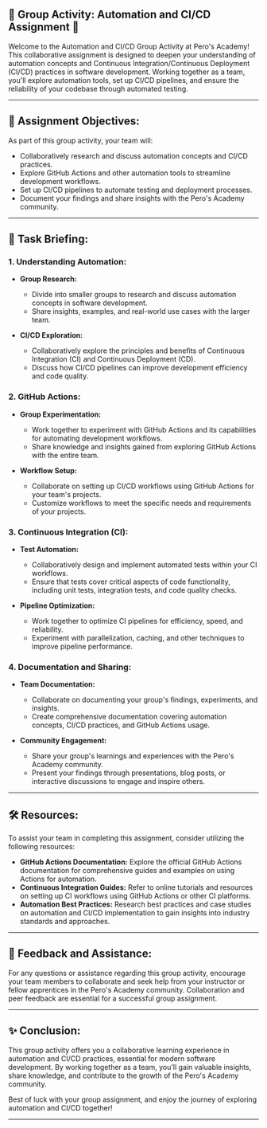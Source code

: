 ## 📝 Group Activity: Automation and CI/CD Assignment 🤖

Welcome to the Automation and CI/CD Group Activity at Pero's Academy! This collaborative assignment is designed to deepen your understanding of automation concepts and Continuous Integration/Continuous Deployment (CI/CD) practices in software development. Working together as a team, you'll explore automation tools, set up CI/CD pipelines, and ensure the reliability of your codebase through automated testing.

---

## 🎯 Assignment Objectives:

As part of this group activity, your team will:

- Collaboratively research and discuss automation concepts and CI/CD practices.
- Explore GitHub Actions and other automation tools to streamline development workflows.
- Set up CI/CD pipelines to automate testing and deployment processes.
- Document your findings and share insights with the Pero's Academy community.

---

## 📝 Task Briefing:

### 1. Understanding Automation:

- **Group Research:** 
  - Divide into smaller groups to research and discuss automation concepts in software development.
  - Share insights, examples, and real-world use cases with the larger team.

- **CI/CD Exploration:** 
  - Collaboratively explore the principles and benefits of Continuous Integration (CI) and Continuous Deployment (CD).
  - Discuss how CI/CD pipelines can improve development efficiency and code quality.

### 2. GitHub Actions:

- **Group Experimentation:**
  - Work together to experiment with GitHub Actions and its capabilities for automating development workflows.
  - Share knowledge and insights gained from exploring GitHub Actions with the entire team.

- **Workflow Setup:**
  - Collaborate on setting up CI/CD workflows using GitHub Actions for your team's projects.
  - Customize workflows to meet the specific needs and requirements of your projects.

### 3. Continuous Integration (CI):

- **Test Automation:**
  - Collaboratively design and implement automated tests within your CI workflows.
  - Ensure that tests cover critical aspects of code functionality, including unit tests, integration tests, and code quality checks.

- **Pipeline Optimization:**
  - Work together to optimize CI pipelines for efficiency, speed, and reliability.
  - Experiment with parallelization, caching, and other techniques to improve pipeline performance.

### 4. Documentation and Sharing:

- **Team Documentation:**
  - Collaborate on documenting your group's findings, experiments, and insights.
  - Create comprehensive documentation covering automation concepts, CI/CD practices, and GitHub Actions usage.

- **Community Engagement:**
  - Share your group's learnings and experiences with the Pero's Academy community.
  - Present your findings through presentations, blog posts, or interactive discussions to engage and inspire others.

---

## 🛠️ Resources:

To assist your team in completing this assignment, consider utilizing the following resources:

- **GitHub Actions Documentation:** Explore the official GitHub Actions documentation for comprehensive guides and examples on using Actions for automation.
- **Continuous Integration Guides:** Refer to online tutorials and resources on setting up CI workflows using GitHub Actions or other CI platforms.
- **Automation Best Practices:** Research best practices and case studies on automation and CI/CD implementation to gain insights into industry standards and approaches.

---

## 🤝 Feedback and Assistance:

For any questions or assistance regarding this group activity, encourage your team members to collaborate and seek help from your instructor or fellow apprentices in the Pero's Academy community. Collaboration and peer feedback are essential for a successful group assignment.

---

## ✨ Conclusion:

This group activity offers you a collaborative learning experience in automation and CI/CD practices, essential for modern software development. By working together as a team, you'll gain valuable insights, share knowledge, and contribute to the growth of the Pero's Academy community.

Best of luck with your group assignment, and enjoy the journey of exploring automation and CI/CD together!

---

